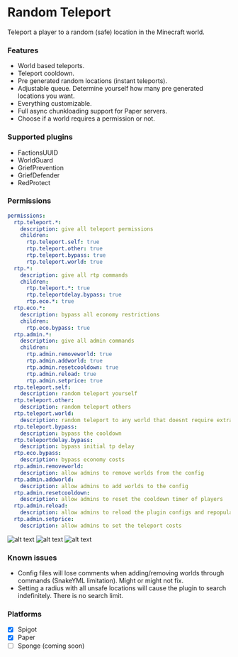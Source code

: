 # Random Teleport
Teleport a player to a random (safe) location in the Minecraft world.

### Features
- World based teleports.
- Teleport cooldown.
- Pre generated random locations (instant teleports).
- Adjustable queue. Determine yourself how many pre generated locations you want.
- Everything customizable.
- Full async chunkloading support for Paper servers.
- Choose if a world requires a permission or not.

### Supported plugins
- FactionsUUID
- WorldGuard
- GriefPrevention
- GriefDefender
- RedProtect

### Permissions

```yml
permissions:
  rtp.teleport.*:
    description: give all teleport permissions
    children:
      rtp.teleport.self: true
      rtp.teleport.other: true
      rtp.teleport.bypass: true
      rtp.teleport.world: true
  rtp.*:
    description: give all rtp commands
    children:
      rtp.teleport.*: true
      rtp.teleportdelay.bypass: true
      rtp.eco.*: true
  rtp.eco.*:
    description: bypass all economy restrictions
    children:
      rtp.eco.bypass: true
  rtp.admin.*:
    description: give all admin commands
    children:
      rtp.admin.removeworld: true
      rtp.admin.addworld: true
      rtp.admin.resetcooldown: true
      rtp.admin.reload: true
      rtp.admin.setprice: true
  rtp.teleport.self:
    description: random teleport yourself
  rtp.teleport.other:
    description: random teleport others
  rtp.teleport.world:
    description: random teleport to any world that doesnt require extra permissions
  rtp.teleport.bypass:
    description: bypass the cooldown
  rtp.teleportdelay.bypass:
    description: bypass initial tp delay
  rtp.eco.bypass:
    description: bypass economy costs
  rtp.admin.removeworld:
    description: allow admins to remove worlds from the config
  rtp.admin.addworld:
    description: allow admins to add worlds to the config
  rtp.admin.resetcooldown:
    description: allow admins to reset the cooldown timer of players
  rtp.admin.reload:
    description: allow admins to reload the plugin configs and repopulate queues
  rtp.admin.setprice:
    description: allow admins to set the teleport costs
```
![alt text](https://i.imgur.com/78pXgKp.png "commands")
![alt text](https://i.imgur.com/dhdUE8i.png "rtp")
![alt text](https://i.imgur.com/9JCz30l.png "async world ")
### Known issues
- Config files will lose comments when adding/removing worlds through commands (SnakeYML limitation). Might or might not fix.
- Setting a radius with all unsafe locations will cause the plugin to search indefinitely. There is no search limit.

### Platforms
- [x] Spigot 
- [X] Paper
- [ ] Sponge (coming soon)
